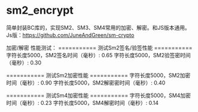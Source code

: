 # sm2_encrypt

简单封装BC库的，实现SM2、SM3、SM4常用的加密、解密。和JS版本通用。
Js版：https://github.com/JuneAndGreen/sm-crypto

加密/解密 性能测试：
=========== 测试Sm2签名/验签性能  ===========
字符长度5000，SM2签名时间（毫秒）: 0.65
字符长度5000，SM2验签密时间（毫秒）: 0.30

=========== 测试Sm2加密性能 ===========
字符长度5000，SM2加密时间（毫秒）: 0.90
字符长度5000，SM2解密密时间（毫秒）: 0.40

=========== 测试Sm4加密性能 ===========
字符长度5000，SM4加密时间（毫秒）: 0.23
字符长度5000，SM4解密时间（毫秒）: 0.14